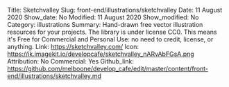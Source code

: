 Title: Sketchvalley
Slug: front-end/illustrations/sketchvalley
Date: 11 August 2020
Show_date: No
Modified: 11 August 2020
Show_modified: No
Category: illustrations
Summary: Hand-drawn free vector illustration resources for your projects. The library is under license CC0. This means it's Free for Commercial and Personal Use: no need to credit, license, or anything.
Link: https://sketchvalley.com/
Icon: https://ik.imagekit.io/developcafe/sketchvalley_nARvAbFGsA.png
Attribution: No
Commercial: Yes
Github_link: https://github.com/melboone/develop_cafe/edit/master/content/front-end/illustrations/sketchvalley.md